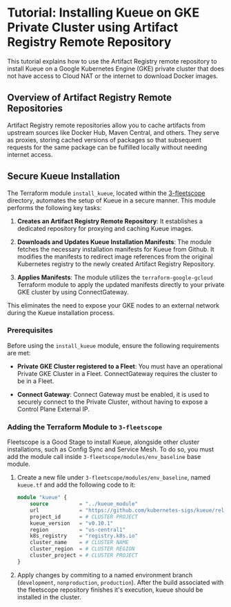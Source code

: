 # Tutorial: Installing Kueue on GKE Private Cluster using Artifact Registry Remote Repository

This tutorial explains how to use the Artifact Registry remote repository to install Kueue on a Google Kubernetes Engine (GKE) private cluster that does not have access to Cloud NAT or the internet to download Docker images.

## Overview of Artifact Registry Remote Repositories

Artifact Registry remote repositories allow you to cache artifacts from upstream sources like Docker Hub, Maven Central, and others. They serve as proxies, storing cached versions of packages so that subsequent requests for the same package can be fulfilled locally without needing internet access.

## Secure Kueue Installation

The Terraform module `install_kueue`, located within the [3-fleetscope](../3-fleetscope/modules/install_kueue) directory, automates the setup of Kueue in a secure manner. This module performs the following key tasks:

1. **Creates an Artifact Registry Remote Repository**: It establishes a dedicated repository for proxying and caching Kueue images.
  
2. **Downloads and Updates Kueue Installation Manifests**: The module fetches the necessary installation manifests for Kueue from Github. It modifies the manifests to redirect image references from the original Kubernetes registry to the newly created Artifact Registry Repository.

3. **Applies Manifests**: The module utilizes the `terraform-google-gcloud` Terraform module to apply the updated manifests directly to your private GKE cluster by using ConnectGateway.

This eliminates the need to expose your GKE nodes to an external network during the Kueue installation process.

### Prerequisites

Before using the `install_kueue` module, ensure the following requirements are met:

- **Private GKE Cluster registered to a Fleet**: You must have an operational Private GKE Cluster in a Fleet. ConnectGateway requires the cluster to be in a Fleet.
  
- **Connect Gateway**: Connect Gateway must be enabled, it is used to securely connect to the Private Cluster, without having to expose a Control Plane External IP.

### Adding the Terraform Module to `3-fleetscope`

Fleetscope is a Good Stage to install Kueue, alongside other cluster installations, such as Config Sync and Service Mesh. To do so, you must add the module call inside `3-fleetscope/modules/env_baseline` base module.

1. Create a new file under `3-fleetscope/modules/env_baseline`, named `kueue.tf` and add the following code to it:

    ```terraform
    module "kueue" {
        source          = "../kueue_module"
        url             = "https://github.com/kubernetes-sigs/kueue/releases/download/v0.10.1/manifests.yaml"
        project_id      = # CLUSTER PROJECT
        kueue_version   = "v0.10.1"
        region          = "us-central1"
        k8s_registry    = "registry.k8s.io"
        cluster_name    = # CLUSTER NAME
        cluster_region  = # CLUSTER REGION
        cluster_project = # CLUSTER PROJECT
    }
    ```

1. Apply changes by commiting to a named environment branch (`development`, `nonproduction`, `production`). After the build associated with the fleetscope repository finishes it's execution, kueue should be installed in the cluster.
